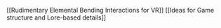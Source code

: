 [[Rudimentary Elemental Bending Interactions for VR]]
[[Ideas for Game structure and Lore-based details]]
